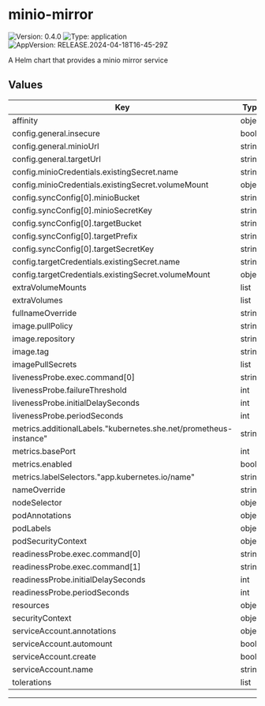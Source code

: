 # minio-mirror

![Version: 0.4.0](https://img.shields.io/badge/Version-0.4.0-informational?style=flat-square) ![Type: application](https://img.shields.io/badge/Type-application-informational?style=flat-square) ![AppVersion: RELEASE.2024-04-18T16-45-29Z](https://img.shields.io/badge/AppVersion-RELEASE.2024--04--18T16--45--29Z-informational?style=flat-square)

A Helm chart that provides a minio mirror service

## Values

| Key | Type | Default | Description |
|-----|------|---------|-------------|
| affinity | object | `{}` |  |
| config.general.insecure | bool | `true` |  |
| config.general.minioUrl | string | `"https://minio.minio.svc.cluster.local:9000"` |  |
| config.general.targetUrl | string | `"https://s3.exanple.com"` |  |
| config.minioCredentials.existingSecret.name | string | `"secret-name"` |  |
| config.minioCredentials.existingSecret.volumeMount | object | `{}` |  |
| config.syncConfig[0].minioBucket | string | `"example-bucket"` |  |
| config.syncConfig[0].minioSecretKey | string | `"key-in-secret"` |  |
| config.syncConfig[0].targetBucket | string | `"example-bucket"` |  |
| config.syncConfig[0].targetPrefix | string | `"sub/"` |  |
| config.syncConfig[0].targetSecretKey | string | `"key-in-secret"` |  |
| config.targetCredentials.existingSecret.name | string | `"secret-name"` |  |
| config.targetCredentials.existingSecret.volumeMount | object | `{}` |  |
| extraVolumeMounts | list | `[]` |  |
| extraVolumes | list | `[]` |  |
| fullnameOverride | string | `""` |  |
| image.pullPolicy | string | `"IfNotPresent"` |  |
| image.repository | string | `"mettendorfit/mc-plus"` |  |
| image.tag | string | `""` |  |
| imagePullSecrets | list | `[]` |  |
| livenessProbe.exec.command[0] | string | `"/opt/liveness-probe.sh"` |  |
| livenessProbe.failureThreshold | int | `1` |  |
| livenessProbe.initialDelaySeconds | int | `5` |  |
| livenessProbe.periodSeconds | int | `30` |  |
| metrics.additionalLabels."kubernetes.she.net/prometheus-instance" | string | `"default"` |  |
| metrics.basePort | int | `8000` |  |
| metrics.enabled | bool | `true` |  |
| metrics.labelSelectors."app.kubernetes.io/name" | string | `"minio-mirror"` |  |
| nameOverride | string | `""` |  |
| nodeSelector | object | `{}` |  |
| podAnnotations | object | `{}` |  |
| podLabels | object | `{}` |  |
| podSecurityContext | object | `{}` |  |
| readinessProbe.exec.command[0] | string | `"cat"` |  |
| readinessProbe.exec.command[1] | string | `"/tmp/healthy"` |  |
| readinessProbe.initialDelaySeconds | int | `5` |  |
| readinessProbe.periodSeconds | int | `5` |  |
| resources | object | `{}` |  |
| securityContext | object | `{}` |  |
| serviceAccount.annotations | object | `{}` |  |
| serviceAccount.automount | bool | `true` |  |
| serviceAccount.create | bool | `true` |  |
| serviceAccount.name | string | `""` |  |
| tolerations | list | `[]` |  |

----------------------------------------------
